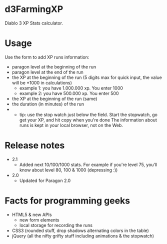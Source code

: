 d3FarmingXP
===========
Diablo 3 XP Stats calculator.

# Usage
Use the form to add XP runs information:
* paragon level at the beginning of the run
* paragon level at the end of the run
* the XP at the beginning of the run (5 digits max for quick input, the value will be *1000 in calculations)
  * example 1: you have 1.000.000 xp. You enter 1000
  * example 2: you have 500.000 xp. You enter 500
* the XP at the beginning of the run (same)
* the duration (in minutes) of the run
* * tip: use the stop watch just below the field. Start the stopwatch, go get your XP, and hit copy when you're done
The information about runs is kept in your local browser, not on the Web.

# Release notes
* 2.1
  * Added next 10/100/1000 stats. For example if you're level 75, you'll know about level 80, 100 & 1000 (depressing :))
* 2.0
  * Updated for Paragon 2.0

# Facts for programming geeks
* HTML5 & new APIs
  * new form elements
  * local storage for recording the runs
* CSS3 (rounded stuff, drop shadows alternating colors in the table)
* jQuery (all the nifty grifty stuff including animations & the stopwatch)